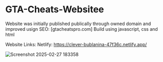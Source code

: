 # GTA-Cheats-Websitee
Website was initially published publically through owned domain and improved usign SEO: [gtacheatspro.com]
Build using javascript, css and html

Website Links: 
Netlify: https://clever-bublanina-47f36c.netlify.app/

![Screenshot 2025-02-27 183358](https://github.com/user-attachments/assets/9ebd243e-17ac-4e4c-9bc0-94ebc2018c7d)
